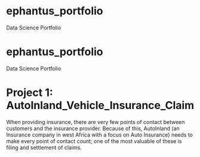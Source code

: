 # ephantus_portfolio
Data Science Portfolio

# ephantus_portfolio
Data Science Portfolio


# Project 1: AutoInland_Vehicle_Insurance_Claim

When providing insurance, there are very few points of contact between customers and the insurance provider. Because of this, AutoInland (an Insurance company in west Africa with a focus on Auto Insurance) needs to make every point of contact count; one of the most valuable of these is filing and settlement of claims.

